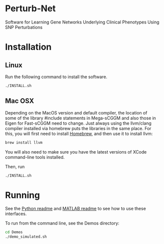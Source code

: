 # Perturb-Net
Software for Learning Gene Networks Underlying Clinical Phenotypes Using SNP Perturbations

# Installation

## Linux

Run the following command to install the software.

```bash
./INSTALL.sh
```

## Mac OSX

Depending on the MacOS version and default compiler, the location of some of the library #include statements in Mega-sCGGM and also those in Eigen for Fast-sCGGM need to change. Just always using the llvm/clang compiler installed via homebrew puts the libraries in the same place. For this, you will first need to install [Homebrew](https://brew.sh/), and then use it to install llvm:

```bash
brew install llvm
```

You will also need to make sure you have the latest versions of XCode command-line tools installed.

Then, run
```bash
./INSTALL.sh
```



# Running

See the [Python readme](README-Python.md) and [MATLAB readme](README-Matlab.md) to see how to use these interfaces.

To run from the command line, see the Demos directory:

```bash
cd Demos
./demo_simulated.sh
```
